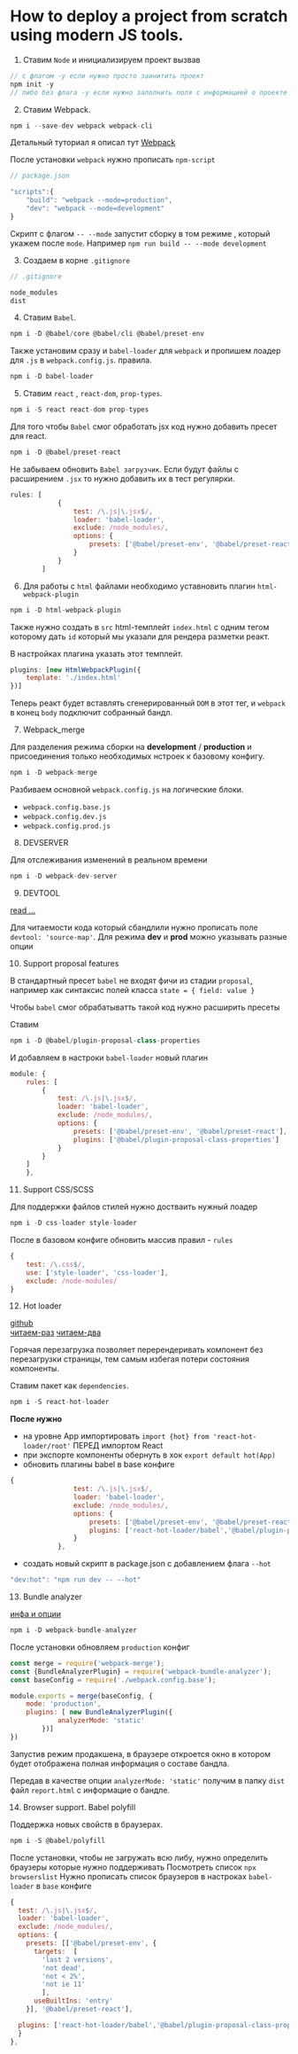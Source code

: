 # How to deploy a project from scratch using modern JS tools.


1. Ставим `Node` и инициализируем проект вызвав 

```js
// с флагом -y если нужно просто заинитить проект
npm init -y 
// либо без флага -y если нужно заполнить поля с информацией о проекте 
```


2. Ставим Webpack. 

```js
npm i --save-dev webpack webpack-cli
```
Детальный туториал я описал тут [Webpack](https://github.com/cyberspacedk/JS_POCKET/tree/master/Webpack)

После установки `webpack` нужно прописать `npm-script` 

```js
// package.json

"scripts":{
    "build": "webpack --mode=production",
    "dev": "webpack --mode=development"
}
``` 

Скрипт с флагом `-- --mode` запустит сборку в том режиме , который укажем после `mode`. 
Например `npm run build -- --mode development` 

3. Создаем в корне `.gitignore` 

```js 
// .gitignore

node_modules
dist
```

4. Ставим `Babel`.

```js
npm i -D @babel/core @babel/cli @babel/preset-env
```
Также установим сразу и `babel-loader` для `webpack` и пропишем лоадер для `.js` в `webpack.config.js`. правила.

```js
npm i -D babel-loader
```

5. Ставим `react` , `react-dom`, `prop-types`.

```js
npm i -S react react-dom prop-types 
```
Для того чтобы `Babel` смог обработать jsx код нужно добавить пресет для react.

```js
npm i -D @babel/preset-react
```

Не забываем обновить  `Babel загрузчик`. Если будут файлы с расширением `.jsx` то нужно добавить их в тест регулярки. 

```js
rules: [
			{
				test: /\.js|\.jsx$/, 
				loader: 'babel-loader',
				exclude: /node_modules/,
				options: {
					presets: ['@babel/preset-env', '@babel/preset-react']
				}
			}
		]
```

6. Для работы с `html` файлами необходимо уставновить плагин `html-webpack-plugin`

```js
npm i -D html-webpack-plugin
```
Также нужно создать в `src` html-темплейт `index.html` с одним тегом которому дать `id` который мы указали для рендера разметки реакт. 

В настройках плагина указать этот темплейт.

```js
plugins: [new HtmlWebpackPlugin({
	template: './index.html'
})]
```
Теперь реакт будет вставлять сгенерированный `DOM` в этот тег, и `webpack` в конец `body` подключит собранный бандл.

7. Webpack_merge

Для разделения режима сборки на **development** / **production** и присоединения только необходимых нстроек к базовому конфигу. 
```js
npm i -D webpack-merge
```
Разбиваем основной `webpack.config.js` на логические блоки. 
- `webpack.config.base.js` 
- `webpack.config.dev.js` 
- `webpack.config.prod.js` 

8. DEVSERVER

Для отслеживания изменений в реальном времени
```js
npm i -D webpack-dev-server
```
9. DEVTOOL

[read ...](https://webpack.js.org/configuration/devtool/#devtool)

Для читаемости кода который сбандлили нужно прописать поле `devtool: 'source-map'`. 
Для режима **dev** и **prod** можно указывать разные опции 

10. Support proposal features

В стандартный пресет `babel` не входят фичи из стадии `proposal`, например как синтаксис полей класса `state = { field: value }`

Чтобы `babel` смог обрабатыватть такой код нужно расширить пресеты

Ставим 
```js
npm i -D @babel/plugin-proposal-class-properties
```
И добавляем в настроки `babel-loader` новый плагин
```js
module: {
	rules: [
		{
			test: /\.js|\.jsx$/, 
			loader: 'babel-loader',
			exclude: /node_modules/,
			options: {
				presets: ['@babel/preset-env', '@babel/preset-react'],
				plugins: ['@babel/plugin-proposal-class-properties']
			}
		}
	]
	},
```

11. Support CSS/SCSS

Для поддержки файлов стилей нужно достваить нужный лоадер

```js
npm i -D css-loader style-loader
```

После в базовом конфиге обновить массив правил - `rules`
```js
{
	test: /\.css$/,
	use: ['style-loader', 'css-loader'],
	exclude: /node-modules/
}
```

12. Hot loader

[github](https://github.com/gaearon/react-hot-loader)  
[читаем-раз](https://gaearon.github.io/react-hot-loader/getstarted/)
[читаем-два](https://habr.com/ru/post/433122/)  

Горячая перезагрузка позволяет перерендеривать компонент без перезагрузки страницы, тем самым избегая потери состояния компоненты.

Ставим пакет как `dependencies`. 

```js
npm i -S react-hot-loader
```
**После нужно**

- на уровне Арр импортировать `import {hot} from 'react-hot-loader/root'` ПЕРЕД импортом React  
- при экспорте компоненты обернуть в хок `export default hot(App)`  
- обновить плагины babel в base  конфиге 
```js
{
				test: /\.js|\.jsx$/, 
				loader: 'babel-loader',
				exclude: /node_modules/,
				options: {
					presets: ['@babel/preset-env', '@babel/preset-react'],
					plugins: ['react-hot-loader/babel','@babel/plugin-proposal-class-properties']
				}
			},
```  
- создать новый скрипт в package.json с добавлением флага `--hot`
```js
"dev:hot": "npm run dev -- --hot"
```  

13. Bundle analyzer

[инфа и опции](https://github.com/webpack-contrib/webpack-bundle-analyzer#options-for-plugin)
```js
npm i -D webpack-bundle-analyzer
```
После установки обновляем `production` конфиг  
```js
const merge = require('webpack-merge');
const {BundleAnalyzerPlugin} = require('webpack-bundle-analyzer');
const baseConfig = require('./webpack.config.base');

module.exports = merge(baseConfig, {
    mode: 'production',
    plugins: [ new BundleAnalyzerPlugin({
			analyzerMode: 'static'
		})]
})
```
Запустив режим продакшена, в браузере откроется окно в котором будет отображена полная информация о составе бандла.

Передав в качестве опции `analyzerMode: 'static'` получим в папку `dist` файл `report.html` c информацие о бандле.

14. Browser support. Babel polyfill

Поддержка новых свойств в браузерах.

```js
npm i -S @babel/polyfill
```
После установки, чтобы не загружать всю либу, нужно определить браузеры которые нужно поддерживать 
Посмотреть список `npx browserslist`
Нужно прописать список браузеров в настроках `babel-loader` в `base` конфиге 

```js
{
  test: /\.js|\.jsx$/, 
  loader: 'babel-loader',
  exclude: /node_modules/,
  options: {
    presets: [['@babel/preset-env', {
      targets:  [
        'last 2 versions',
        'not dead',
        'not < 2%',
        'not ie 11'
        ],
      useBuiltIns: 'entry'
    }], '@babel/preset-react'],

  plugins: ['react-hot-loader/babel','@babel/plugin-proposal-class-properties']
  }
},
```
